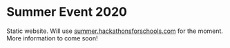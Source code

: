 # Summer Event 2020

Static website. Will use [summer.hackathonsforschools.com](https://summer.hackathonsforschools.com) for the moment. More information to come soon!
